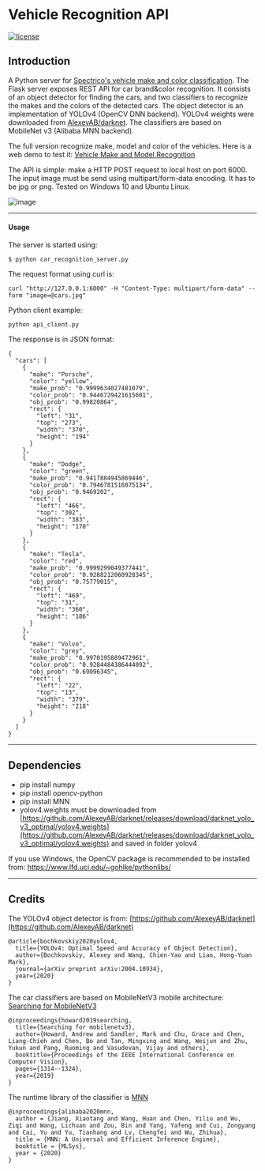 # Vehicle Recognition API

[![license](https://img.shields.io/github/license/mashape/apistatus.svg)](LICENSE)

## Introduction

A Python server for [Spectrico's vehicle make and color classification](http://spectrico.com/car-make-model-recognition.html). The Flask server exposes REST API for car brand&color recognition. It consists of an object detector for finding the cars, and two classifiers to recognize the makes and the colors of the detected cars. The object detector is an implementation of YOLOv4 (OpenCV DNN backend). YOLOv4 weights were downloaded from [AlexeyAB/darknet](https://github.com/AlexeyAB/darknet/releases/download/darknet_yolo_v3_optimal/yolov4.weights). The classifiers are based on MobileNet v3 (Alibaba MNN backend). 

The full version recognize make, model and color of the vehicles. Here is a web demo to test it: [Vehicle Make and Model Recognition](http://spectrico.com/demo-car-mmr.html)

The API is simple: make a HTTP POST request to local host on port 6000.
The input image must be send using multipart/form-data encoding. It has to be jpg or png.
Tested on Windows 10 and Ubuntu Linux.


![image](https://github.com/spectrico/vehicle-recognition-api-yolov4-python/raw/master/car-make-model.png?raw=true)

---

#### Usage
The server is started using:
```
$ python car_recognition_server.py
```
The request format using curl is:
```
curl "http://127.0.0.1:6000" -H "Content-Type: multipart/form-data" --form "image=@cars.jpg"
```
Python client example:
```
python api_client.py
```
The response is in JSON format:
```
{
  "cars": [
    {
      "make": "Porsche",
      "color": "yellow",
      "make_prob": "0.9999634027481079",
      "color_prob": "0.9446729421615601",
      "obj_prob": "0.99820864",
      "rect": {
        "left": "31",
        "top": "273",
        "width": "370",
        "height": "194"
      }
    },
    {
      "make": "Dodge",
      "color": "green",
      "make_prob": "0.9417884945869446",
      "color_prob": "0.7946781516075134",
      "obj_prob": "0.9469202",
      "rect": {
        "left": "466",
        "top": "302",
        "width": "383",
        "height": "170"
      }
    },
    {
      "make": "Tesla",
      "color": "red",
      "make_prob": "0.9999299049377441",
      "color_prob": "0.9288212060928345",
      "obj_prob": "0.75779015",
      "rect": {
        "left": "469",
        "top": "31",
        "width": "360",
        "height": "186"
      }
    },
    {
      "make": "Volvo",
      "color": "grey",
      "make_prob": "0.9970195889472961",
      "color_prob": "0.9284484386444092",
      "obj_prob": "0.69096345",
      "rect": {
        "left": "22",
        "top": "13",
        "width": "379",
        "height": "218"
      }
    }
  ]
}

```
---
## Dependencies
  - pip install numpy
  - pip install opencv-python
  - pip install MNN
  - yolov4.weights must be downloaded from [https://github.com/AlexeyAB/darknet/releases/download/darknet_yolo_v3_optimal/yolov4.weights](https://github.com/AlexeyAB/darknet/releases/download/darknet_yolo_v3_optimal/yolov4.weights) and saved in folder yolov4

  If you use Windows, the OpenCV package is recommended to be installed from: https://www.lfd.uci.edu/~gohlke/pythonlibs/

---
## Credits
The YOLOv4 object detector is from: [https://github.com/AlexeyAB/darknet](https://github.com/AlexeyAB/darknet)
```
@article{bochkovskiy2020yolov4,
  title={YOLOv4: Optimal Speed and Accuracy of Object Detection},
  author={Bochkovskiy, Alexey and Wang, Chien-Yao and Liao, Hong-Yuan Mark},
  journal={arXiv preprint arXiv:2004.10934},
  year={2020}
}
```
The car classifiers are based on MobileNetV3 mobile architecture: [Searching for MobileNetV3](https://arxiv.org/abs/1905.02244)
```
@inproceedings{howard2019searching,
  title={Searching for mobilenetv3},
  author={Howard, Andrew and Sandler, Mark and Chu, Grace and Chen, Liang-Chieh and Chen, Bo and Tan, Mingxing and Wang, Weijun and Zhu, Yukun and Pang, Ruoming and Vasudevan, Vijay and others},
  booktitle={Proceedings of the IEEE International Conference on Computer Vision},
  pages={1314--1324},
  year={2019}
}
```

The runtime library of the classifier is [MNN](https://github.com/alibaba/MNN)
```
@inproceedings{alibaba2020mnn,
  author = {Jiang, Xiaotang and Wang, Huan and Chen, Yiliu and Wu, Ziqi and Wang, Lichuan and Zou, Bin and Yang, Yafeng and Cui, Zongyang and Cai, Yu and Yu, Tianhang and Lv, Chengfei and Wu, Zhihua},
  title = {MNN: A Universal and Efficient Inference Engine},
  booktitle = {MLSys},
  year = {2020}
}
```
